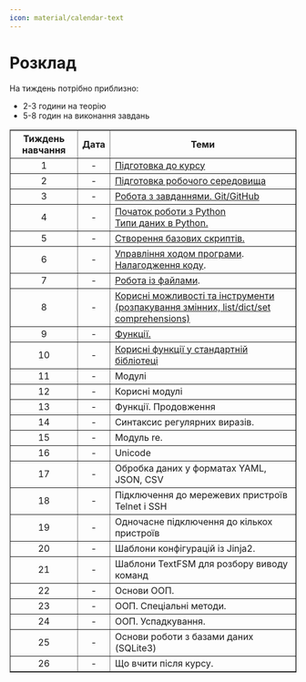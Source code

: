 ```yaml
---
icon: material/calendar-text
---
```

# Розклад



На тиждень потрібно приблизно:

* 2-3 години на теорію
* 5-8 годин на виконання завдань

<table border="1" cellpadding="4" cellspacing="0">
 <tr>
    <th align="center">Тиждень навчання</th>
    <th align="center">Дата</th>
    <th align="center">Теми</th>
 </tr>
 <tr>
    <td align="center">1</td>
    <td align="center">-</td>
    <td><a href="https://pyneng.io/course/topics/00-preparation/">Підготовка до курсу</a></td>
 </tr>
 <tr>
    <td align="center">2</td>
    <td align="center">-</td>
    <td><a href="https://pyneng.io/course/topics/01-course-env/">Підготовка робочого середовища</a></td>
 </tr>
 <tr>
    <td align="center">3</td>
    <td align="center">-</td>
    <td><a href="https://pyneng.io/course/topics/02-git-github-tasks/">Робота з завданнями. Git/GitHub</a></td>
 </tr>
 <tr>
    <td align="center">4</td>
    <td align="center">-</td>
    <td><a href="https://pyneng.io/course/topics/03-python-intro/">Початок роботи з Python</a><br><a href="https://pyneng.io/course/topics/04-data-types/">Типи даних в Python.</a></td>
 </tr>
 <tr>
    <td align="center">5</td>
    <td align="center">-</td>
    <td><a href="https://pyneng.io/course/topics/05-basic-scripts/">Створення базових скриптів.</a></td>
 </tr>
 <tr>
    <td align="center">6</td>
    <td align="center">-</td>
    <td><a href="https://pyneng.io/course/topics/06-control-structures/">Управління ходом програми</a>.<br><a href="https://pyneng.io/course/topics/debug/">Налагодження коду</a>.</td>
 </tr>
 <tr>
    <td align="center">7</td>
    <td align="center">-</td>
    <td><a href="https://pyneng.io/course/topics/07-files/">Робота із файлами</a>.</td>
 </tr>
 <tr>
    <td align="center">8</td>
    <td align="center">-</td>
    <td><a href="https://pyneng.io/course/topics/08-useful-basics/">Корисні можливості та інструменти (розпакування змінних, list/dict/set comprehensions)</a></td>
 </tr>
 <tr>
    <td align="center">9</td>
    <td align="center">-</td>
    <td><a href="https://pyneng.io/course/topics/09-functions/">Функції.</a></td>
 </tr>
 <tr>
    <td align="center">10</td>
    <td align="center">-</td>
    <td><a href="https://pyneng.io/course/topics/10-useful-functions/">Корисні функції у стандартній бібліотеці</a></td>
 </tr>
 <tr>
    <td align="center">11</td>
    <td align="center">-</td>
    <td>Модулі</td>
 </tr>
 <tr>
    <td align="center">12</td>
    <td align="center">-</td>
    <td>Корисні модулі</td>
 </tr>
 <tr>
    <td align="center">13</td>
    <td align="center">-</td>
    <td>Функції. Продовження</td>
 </tr>
 <tr>
    <td align="center">14</td>
    <td align="center">-</td>
    <td>Синтаксис регулярних виразів.</td>
 </tr>
 <tr>
    <td align="center">15</td>
    <td align="center">-</td>
    <td>Модуль re.</td>
 </tr>
 <tr>
    <td align="center">16</td>
    <td align="center">-</td>
    <td>Unicode</td>
 </tr>
 <tr>
    <td align="center">17</td>
    <td align="center">-</td>
    <td>Обробка даних у форматах YAML, JSON, CSV</td>
 </tr>
 <tr>
    <td align="center">18</td>
    <td align="center">-</td>
    <td>Підключення до мережевих пристроїв Telnet і SSH</td>
 </tr>
 <tr>
    <td align="center">19</td>
    <td align="center">-</td>
    <td>Одночасне підключення до кількох пристроїв</td>
 </tr>
 <tr>
    <td align="center">20</td>
    <td align="center">-</td>
    <td>Шаблони конфігурацій із Jinja2.</td>
 </tr>
 <tr>
    <td align="center">21</td>
    <td align="center">-</td>
    <td>Шаблони TextFSM для розбору виводу команд</td>
 </tr>
 <tr>
    <td align="center">22</td>
    <td align="center">-</td>
    <td>Основи ООП.</td>
 </tr> 
 <tr>
    <td align="center">23</td>
    <td align="center">-</td>
    <td>ООП. Спеціальні методи.</td>
 </tr> 
 <tr>
    <td align="center">24</td>
    <td align="center">-</td>
    <td>ООП. Успадкування.</td>
 </tr> 
 <tr>
    <td align="center">25</td>
    <td align="center">-</td>
    <td>Основи роботи з базами даних (SQLite3)</td>
 </tr> 
 <tr>
    <td align="center">26</td>
    <td align="center">-</td>
    <td>Що вчити після курсу.</td>
 </tr>  
</table>
